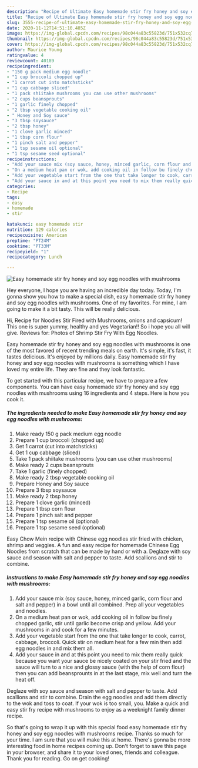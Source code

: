 ```yaml
---
description: "Recipe of Ultimate Easy homemade stir fry honey and soy egg noodles with mushrooms"
title: "Recipe of Ultimate Easy homemade stir fry honey and soy egg noodles with mushrooms"
slug: 3555-recipe-of-ultimate-easy-homemade-stir-fry-honey-and-soy-egg-noodles-with-mushrooms
date: 2020-11-12T14:51:10.485Z
image: https://img-global.cpcdn.com/recipes/98c044a83c55823d/751x532cq70/easy-homemade-stir-fry-honey-and-soy-egg-noodles-with-mushrooms-recipe-main-photo.jpg
thumbnail: https://img-global.cpcdn.com/recipes/98c044a83c55823d/751x532cq70/easy-homemade-stir-fry-honey-and-soy-egg-noodles-with-mushrooms-recipe-main-photo.jpg
cover: https://img-global.cpcdn.com/recipes/98c044a83c55823d/751x532cq70/easy-homemade-stir-fry-honey-and-soy-egg-noodles-with-mushrooms-recipe-main-photo.jpg
author: Maurice Young
ratingvalue: 4
reviewcount: 40189
recipeingredient:
- "150 g pack medium egg noodle"
- "1 cup broccoli chopped up"
- "1 carrot cut into matchsticks"
- "1 cup cabbage sliced"
- "1 pack shiitake mushrooms you can use other mushrooms"
- "2 cups beansprouts"
- "1 garlic finely chopped"
- "2 tbsp vegetable cooking oil"
- " Honey and Soy sauce"
- "3 tbsp soysauce"
- "2 tbsp honey"
- "1 clove garlic minced"
- "1 tbsp corn flour"
- "1 pinch salt and pepper"
- "1 tsp sesame oil optional"
- "1 tsp sesame seed optional"
recipeinstructions:
- "Add your sauce mix (soy sauce, honey, minced garlic, corn flour and salt and pepper) in a bowl until all combined. Prep all your vegetables and noodles."
- "On a medium heat pan or wok, add cooking oil in follow bu finely chopped garlic, stir until garlic become crisp and yellow. Add your mushrooms in and cook for a few minutes."
- "Add your vegetable start from the one that take longer to cook, carrot, cabbage, broccoli. Quick stir on medium heat for a few min then add egg noodles in and mix them all."
- "Add your sauce in and at this point you need to mix them really quick because you want your sauce be nicely coated on your stir fried and the sauce will turn to a nice and glossy sauce (with the help of corn flour) then you can add beansprounts in at the last stage, mix well and turn the heat off."
categories:
- Recipe
tags:
- easy
- homemade
- stir

katakunci: easy homemade stir 
nutrition: 129 calories
recipecuisine: American
preptime: "PT24M"
cooktime: "PT33M"
recipeyield: "1"
recipecategory: Lunch

---
```



![Easy homemade stir fry honey and soy egg noodles with mushrooms](https://img-global.cpcdn.com/recipes/98c044a83c55823d/751x532cq70/easy-homemade-stir-fry-honey-and-soy-egg-noodles-with-mushrooms-recipe-main-photo.jpg)

Hey everyone, I hope you are having an incredible day today. Today, I'm gonna show you how to make a special dish, easy homemade stir fry honey and soy egg noodles with mushrooms. One of my favorites. For mine, I am going to make it a bit tasty. This will be really delicious.

Hi, Recipe for Noodles Stir Fired with Mushrooms, onions and capsicum! This one is super yummy, healthy and yes Vegetarian!! So i hope you all will give. Reviews for: Photos of Shrimp Stir Fry With Egg Noodles.

Easy homemade stir fry honey and soy egg noodles with mushrooms is one of the most favored of recent trending meals on earth. It's simple, it's fast, it tastes delicious. It's enjoyed by millions daily. Easy homemade stir fry honey and soy egg noodles with mushrooms is something which I have loved my entire life. They are fine and they look fantastic.


To get started with this particular recipe, we have to prepare a few components. You can have easy homemade stir fry honey and soy egg noodles with mushrooms using 16 ingredients and 4 steps. Here is how you cook it.

<!--inarticleads1-->

##### The ingredients needed to make Easy homemade stir fry honey and soy egg noodles with mushrooms:

1. Make ready 150 g pack medium egg noodle
1. Prepare 1 cup broccoli (chopped up)
1. Get 1 carrot (cut into matchsticks)
1. Get 1 cup cabbage (sliced)
1. Take 1 pack shiitake mushrooms (you can use other mushrooms)
1. Make ready 2 cups beansprouts
1. Take 1 garlic (finely chopped)
1. Make ready 2 tbsp vegetable cooking oil
1. Prepare  Honey and Soy sauce
1. Prepare 3 tbsp soysauce
1. Make ready 2 tbsp honey
1. Prepare 1 clove garlic (minced)
1. Prepare 1 tbsp corn flour
1. Prepare 1 pinch salt and pepper
1. Prepare 1 tsp sesame oil (optional)
1. Prepare 1 tsp sesame seed (optional)


Easy Chow Mein recipe with Chinese egg noodles stir fried with chicken, shrimp and veggies. A fun and easy recipe for homemade Chinese Egg Noodles from scratch that can be made by hand or with a. Deglaze with soy sauce and season with salt and pepper to taste. Add scallions and stir to combine. 

<!--inarticleads2-->

##### Instructions to make Easy homemade stir fry honey and soy egg noodles with mushrooms:

1. Add your sauce mix (soy sauce, honey, minced garlic, corn flour and salt and pepper) in a bowl until all combined. Prep all your vegetables and noodles.
1. On a medium heat pan or wok, add cooking oil in follow bu finely chopped garlic, stir until garlic become crisp and yellow. Add your mushrooms in and cook for a few minutes.
1. Add your vegetable start from the one that take longer to cook, carrot, cabbage, broccoli. Quick stir on medium heat for a few min then add egg noodles in and mix them all.
1. Add your sauce in and at this point you need to mix them really quick because you want your sauce be nicely coated on your stir fried and the sauce will turn to a nice and glossy sauce (with the help of corn flour) then you can add beansprounts in at the last stage, mix well and turn the heat off.


Deglaze with soy sauce and season with salt and pepper to taste. Add scallions and stir to combine. Drain the egg noodles and add them directly to the wok and toss to coat. If your wok is too small, you. Make a quick and easy stir fry recipe with mushrooms to enjoy as a weeknight family dinner recipe. 

So that's going to wrap it up with this special food easy homemade stir fry honey and soy egg noodles with mushrooms recipe. Thanks so much for your time. I am sure that you will make this at home. There's gonna be more interesting food in home recipes coming up. Don't forget to save this page in your browser, and share it to your loved ones, friends and colleague. Thank you for reading. Go on get cooking!
